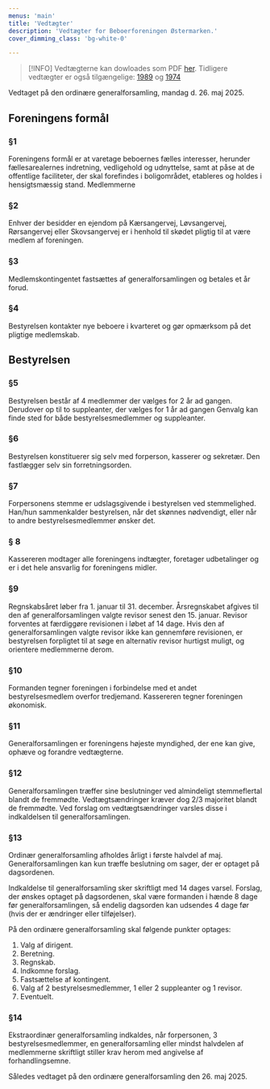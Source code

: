 ```yaml
---
menus: 'main'
title: 'Vedtægter'
description: 'Vedtægter for Beboerforeningen Østermarken.'
cover_dimming_class: 'bg-white-0'

---
```


> [!INFO]
> Vedtægterne kan dowloades som PDF [her](BFO_vedtægter_2025.pdf).
> Tidligere vedtægter er også tilgængelige: [1989](BFO_vedtægter_1989.pdf) og [1974](BFO_vedtægter_1974.pdf)

Vedtaget på den ordinære generalforsamling, mandag d. 26. maj 2025.

## Foreningens formål

### §1

Foreningens formål er at varetage beboernes fælles interesser, herunder fællesarealernes indretning, vedligehold og udnyttelse, samt at påse at de offentlige faciliteter, der skal forefindes i boligområdet, etableres og holdes i hensigtsmæssig stand.
Medlemmerne

### §2

Enhver der besidder en ejendom på Kærsangervej, Løvsangervej, Rørsangervej eller Skovsangervej er i henhold til skødet pligtig til at være medlem af foreningen.

### §3

Medlemskontingentet fastsættes af generalforsamlingen og betales et år forud.

### §4

Bestyrelsen kontakter nye beboere i kvarteret og gør opmærksom på det pligtige medlemskab.

## Bestyrelsen

### §5

Bestyrelsen består af 4 medlemmer der vælges for 2 år ad gangen. Derudover op til to suppleanter, der vælges for 1 år ad gangen
Genvalg kan finde sted for både bestyrelsesmedlemmer og suppleanter.

### §6

Bestyrelsen konstituerer sig selv med forperson, kasserer og sekretær.
Den fastlægger selv sin forretningsorden.

### §7

Forpersonens stemme er udslagsgivende i bestyrelsen ved stemmelighed. Han/hun sammenkalder bestyrelsen, når det skønnes nødvendigt, eller når to andre bestyrelsesmedlemmer ønsker det.

### § 8

Kassereren modtager alle foreningens indtægter, foretager udbetalinger og er i det hele ansvarlig for foreningens midler.

### §9

Regnskabsåret løber fra 1. januar til 31. december. Årsregnskabet afgives til den af generalforsamlingen valgte revisor senest den 15. januar. Revisor forventes at færdiggøre revisionen i løbet af 14 dage. Hvis den af generalforsamlingen valgte revisor ikke kan gennemføre revisionen, er bestyrelsen forpligtet til at søge en alternativ revisor hurtigst muligt, og orientere medlemmerne derom.

### §10

Formanden tegner foreningen i forbindelse med et andet bestyrelsesmedlem overfor tredjemand. Kassereren tegner foreningen økonomisk.

### §11

Generalforsamlingen er foreningens højeste myndighed, der ene kan give, ophæve og forandre vedtægterne.

### §12

Generalforsamlingen træffer sine beslutninger ved almindeligt stemmeflertal blandt de fremmødte.
Vedtægtsændringer kræver dog 2/3 majoritet blandt de fremmødte. Ved forslag om vedtægtsændringer varsles disse i indkaldelsen til generalforsamlingen.

### §13

Ordinær generalforsamling afholdes årligt i første halvdel af maj. Generalforsamlingen kan kun træffe beslutning om sager, der er optaget på dagsordenen.

Indkaldelse til generalforsamling sker skriftligt med 14 dages varsel. Forslag, der ønskes optaget på dagsordenen, skal være formanden i hænde 8 dage før generalforsamlingen, så endelig dagsorden kan udsendes 4 dage før (hvis der er ændringer eller tilføjelser).

På den ordinære generalforsamling skal følgende punkter optages:

1. Valg af dirigent.
2. Beretning.
3. Regnskab.
4. Indkomne forslag.
5. Fastsættelse af kontingent.
6. Valg af 2 bestyrelsesmedlemmer, 1 eller 2 suppleanter og 1 revisor.
7. Eventuelt.

### §14

Ekstraordinær generalforsamling indkaldes, når forpersonen, 3 bestyrelsesmedlemmer, en generalforsamling eller mindst halvdelen af medlemmerne skriftligt stiller krav herom med angivelse af forhandlingsemne.

Således vedtaget på den ordinære generalforsamling den 26. maj 2025.
